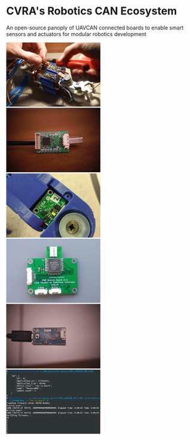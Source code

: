 # CVRA's Robotics CAN Ecosystem

An open-source panoply of UAVCAN connected boards to enable smart sensors and actuators for modular robotics development

<div class="album">
<div class="row">
    <div class="large-6 columns container">
        <a href="./motor.html">
            <img src="./images/motor-board.jpg" class="image">
            <div class="overlay">
                <div class="text">Motor board</div>
            </div>
        </a>
    </div>
    <div class="large-6 columns container">
        <a href="./io.html">
            <img src="./images/io-board.jpg" class="image">
            <div class="overlay">
                <div class="text">IO board</div>
            </div>
        </a>
    </div>
</div>
<div class="row">
    <div class="large-6 columns container">
        <a href="./sensor.html">
            <img src="./images/sensor-board.jpg" class="image">
            <div class="overlay">
                <div class="text">Sensor board</div>
            </div>
        </a>
    </div>
    <div class="large-6 columns container">
        <a href="./beacon.html">
            <img src="./images/beacon-board.jpg" class="image">
            <div class="overlay">
                <div class="text">Beacon board</div>
            </div>
        </a>
    </div>
</div>
<div class="row">
    <div class="large-6 columns container">
        <a href="./adapter.html">
            <img src="./images/can-adapter.jpg" class="image">
            <div class="overlay">
                <div class="text">CAN adapter</div>
            </div>
        </a>
    </div>
    <div class="large-6 columns container">
        <a href="./bootloader.html">
            <img src="./images/bootloader.png" class="image">
            <div class="overlay">
                <div class="text">CAN bootloader</div>
            </div>
        </a>
    </div>
</div>
</div>

<style media="screen" type="text/css">
.container {
    position: relative;
    width: 50%;
    white-space: nowrap;
    display: table-cell;
    padding-right: 5px;
}

.image {
    display: inline;
    width: 100%;
}

.overlay {
    position: absolute;
    top: 0;
    bottom: 5px;
    left: 0;
    right: 5px;
    opacity: 0;
    transition: .5s ease;
    background-color: #264d73;
}

.container:hover .overlay {
    opacity: 0.8;
}

.text {
    color: white;
    font-size: 24px;
    position: absolute;
    top: 50%;
    left: 50%;
    transform: translate(-50%, -50%);
    -ms-transform: translate(-50%, -50%);
    text-align: center;
}
</style>
